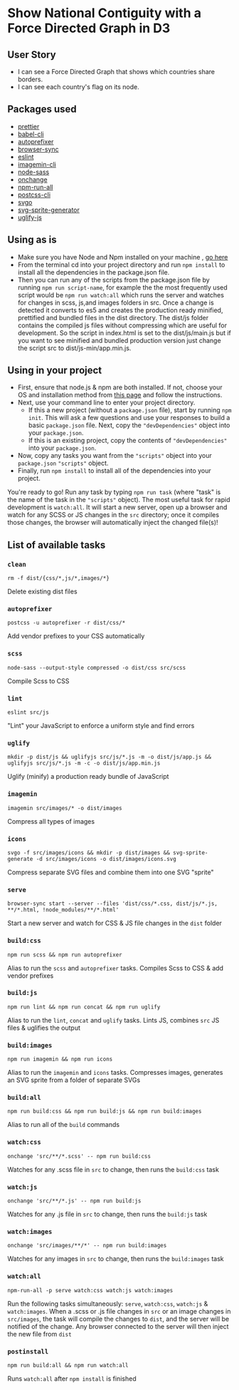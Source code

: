 # Show National Contiguity with a Force Directed Graph in D3

## User Story
  * I can see a Force Directed Graph that shows which countries share borders.
  * I can see each country's flag on its node.

## Packages used
  * [prettier](https://www.npmjs.com/package/prettier)
  * [babel-cli](https://www.npmjs.com/package/babel-cli)
  * [autoprefixer](https://github.com/postcss/autoprefixer)
  * [browser-sync](https://github.com/Browsersync/browser-sync)
  * [eslint](https://github.com/eslint/eslint)
  * [imagemin-cli](https://github.com/imagemin/imagemin-cli)
  * [node-sass](https://github.com/sass/node-sass)
  * [onchange](https://github.com/Qard/onchange)
  * [npm-run-all](https://github.com/mysticatea/npm-run-all)
  * [postcss-cli](https://github.com/code42day/postcss-cli)
  * [svgo](https://github.com/svg/svgo)
  * [svg-sprite-generator](https://github.com/frexy/svg-sprite-generator)
  * [uglify-js](https://github.com/mishoo/UglifyJS2)

## Using as is
* Make sure you have Node and Npm installed on your machine , [go here](https://nodejs.org/en/download/package-manager/)
* From the terminal cd into your project directory and run  `npm install` to install all the dependencies in the package.json
  file.
* Then you can run any of the scripts from the package.json file by running `npm run script-name`, for example the the most frequently used script would be `npm run watch:all` which runs the server and watches for changes in scss, js,and images folders in src. Once a change is detected it converts to es5 and creates the production ready minified, prettified and bundled files in the dist directory. The dist/js folder contains the compiled js files without compressing which are useful for development. So the script in index.html is set to the dist/js/main.js but if you want to see minified and bundled production version just change the script src to dist/js-min/app.min.js.

## Using in your project
* First, ensure that node.js & npm are both installed. If not, choose your OS and installation method from [this page](https://nodejs.org/en/download/package-manager/) and follow the instructions.
* Next, use your command line to enter your project directory.
  * If this a new project (without a `package.json` file), start by running `npm init`. This will ask a few questions and use your responses to build a basic `package.json` file. Next, copy the `"devDependencies"` object into your `package.json`.
  * If this is an existing project, copy the contents of `"devDependencies"` into your `package.json`.
* Now, copy any tasks you want from the `"scripts"` object into your `package.json` `"scripts"` object.
* Finally, run `npm install` to install all of the dependencies into your project.

You're ready to go! Run any task by typing `npm run task` (where "task" is the name of the task in the `"scripts"` object). The most useful task for rapid development is `watch:all`. It will start a new server, open up a browser and watch for any SCSS or JS changes in the `src` directory; once it compiles those changes, the browser will automatically inject the changed file(s)!

## List of available tasks
### `clean`
  `rm -f dist/{css/*,js/*,images/*}`

  Delete existing dist files

### `autoprefixer`
  `postcss -u autoprefixer -r dist/css/*`

  Add vendor prefixes to your CSS automatically

### `scss`
  `node-sass --output-style compressed -o dist/css src/scss`

  Compile Scss to CSS

### `lint`
  `eslint src/js`

  "Lint" your JavaScript to enforce a uniform style and find errors

### `uglify`
  `mkdir -p dist/js && uglifyjs src/js/*.js -m -o dist/js/app.js && uglifyjs src/js/*.js -m -c -o dist/js/app.min.js`

  Uglify (minify) a production ready bundle of JavaScript

### `imagemin`
  `imagemin src/images/* -o dist/images`

  Compress all types of images

### `icons`
  `svgo -f src/images/icons && mkdir -p dist/images && svg-sprite-generate -d src/images/icons -o dist/images/icons.svg`

  Compress separate SVG files and combine them into one SVG "sprite"

### `serve`
  `browser-sync start --server --files 'dist/css/*.css, dist/js/*.js, **/*.html, !node_modules/**/*.html'`

  Start a new server and watch for CSS & JS file changes in the `dist` folder

### `build:css`
  `npm run scss && npm run autoprefixer`

  Alias to run the `scss` and `autoprefixer` tasks. Compiles Scss to CSS & add vendor prefixes

### `build:js`
  `npm run lint && npm run concat && npm run uglify`

  Alias to run the `lint`, `concat` and `uglify` tasks. Lints JS, combines `src` JS files & uglifies the output

### `build:images`
  `npm run imagemin && npm run icons`

  Alias to run the `imagemin` and `icons` tasks. Compresses images, generates an SVG sprite from a folder of separate SVGs

### `build:all`
  `npm run build:css && npm run build:js && npm run build:images`

  Alias to run all of the `build` commands

### `watch:css`
  `onchange 'src/**/*.scss' -- npm run build:css`

  Watches for any .scss file in `src` to change, then runs the `build:css` task

### `watch:js`
  `onchange 'src/**/*.js' -- npm run build:js`

  Watches for any .js file in `src` to change, then runs the `build:js` task

### `watch:images`
  `onchange 'src/images/**/*' -- npm run build:images`

  Watches for any images in `src` to change, then runs the `build:images` task

### `watch:all`
  `npm-run-all -p serve watch:css watch:js watch:images`

  Run the following tasks simultaneously: `serve`, `watch:css`, `watch:js` & `watch:images`. When a .scss or .js file changes in `src` or an image changes in `src/images`, the task will compile the changes to `dist`, and the server will be notified of the change. Any browser connected to the server will then inject the new file from `dist`

### `postinstall`
  `npm run build:all && npm run watch:all`

  Runs `watch:all` after `npm install` is finished
